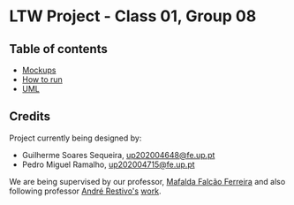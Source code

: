 # LTW Project - Class 01, Group 08

## Table of contents

- [Mockups](docs/mokcups.md)
- [How to run](docs/mokcups.md)
- [UML](docs/uml.md)

## Credits

Project currently being designed by:
- Guilherme Soares Sequeira, up202004648@fe.up.pt
- Pedro Miguel Ramalho, up202004715@fe.up.pt

We are being supervised by our professor, [Mafalda Falcão Ferreira](https://github.com/mafaldafalcaotvf) and also following professor [André Restivo's](https://github.com/arestivo) [work](https://web.fe.up.pt/~arestivo/page/courses/ltw/).
